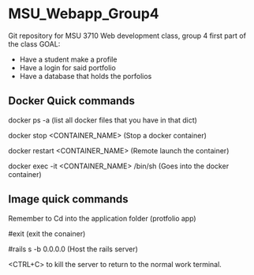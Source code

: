 # MSU_Webapp_Group4
Git repository for MSU 3710 Web development class, group 4 first part of the class
GOAL:
- Have a student make a profile
- Have a login for said portfolio
- Have a database that holds the porfolios


## Docker Quick commands

docker ps -a 
(list all docker files that you have in that dict)

docker stop <CONTAINER_NAME>
(Stop a docker container)

docker restart <CONTAINER_NAME>
(Remote launch the container)

docker exec -it <CONTAINER_NAME> /bin/sh
(Goes into the docker container)
## Image quick commands

Remember to Cd into the application folder (protfolio app)

#exit
(exit the conainer)

#rails s -b 0.0.0.0
(Host the rails server)

<CTRL+C> to kill the server to return to the normal work terminal.
